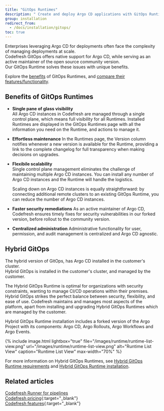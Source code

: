 ```yaml
---
title: "GitOps Runtimes"
description: " Create and deploy Argo CD applications with GitOps Runtimes"
group: installation
redirect_from:
  - /docs/installation/gitops/
toc: true
---
```



Enterprises leveraging Argo CD for deployments often face the complexity of managing deployments at scale.  
Codefresh GitOps offers native support for Argo CD, while serving as an active maintainer of the open source community version.  
Our GitOps Runtime solves these issues with unique benefits.


<!--- GitOps Runtimes come in two options:
* Hosted Runtimes with Argo CD installed within the Codefresh cluster (see [Hosted GitOps](#hosted-gitops))
* Hybrid Runtimes with Argo CD installed within the customer's cluster (see [Hybrid GitOps](#hybrid-gitops)) -->

Explore the [benefits](#benefits-of-gitops-runtimes) of GitOps Runtimes, and [compare their features/functionality](#hosted-vshybrid-gitops).




## Benefits of GitOps Runtimes

* **Single pane of glass visibility**  
  All Argo CD instances in Codefresh are managed through a single control plane, which means full visibility for all Runtimes.
  Installed Runtimes are displayed in the GitOps Runtimes page with all the information you need on the Runtime, and actions to manage it.  

* **Effortless maintenance** 
  In the Runtimes page, the Version column notifies whenever a new version is available for the Runtime, providing a link to the complete changelog for full transparency when making decisions on upgrades.
  
* **Flexibile scalability**  
  Single control plane management eliminates the challenge of maintaining multiple Argo CD instances. You can install any number of Argo CD instances and the Runtime will handle the logistics.
  
  Scaling down on Argo CD instances is equally straightforward: by connecting additional remote clusters to an existing GitOps Runtime, you can reduce the number of Argo CD instances.

* **Faster security remediations**
  As an active maintainer of Argo CD, Codefresh ensures timely fixes for security vulnerabilities in our forked version, before rollout to the community version. 

* **Centralized administration**
  Administrative functionality for user, permission, and audit management is centralized and Argo CD agnostic.


<!--- ## Hosted GitOps
The SaaS version of GitOps, Hosted GitOps has Argo CD installed in the Codefresh cluster.

Hosted GitOps Runtime is installed and provisioned in a Codefresh cluster, and managed by Codefresh.  
Hosted environments are full-cloud environments, where all updates and improvements are managed by Codefresh, with zero-maintenance overhead for you as the customer.  
Currently, you can add one Hosted GitOps Runtime per account.
For the architecture, see [Hosted GitOps Runtime architecture]({{site.baseurl}}/docs/installation/gitops/runtime-architecture/).

  
{% include
 image.html
 lightbox="true"
 file="/images/runtime/hosted-gitops-initial-view.png"
 url="/images/runtime/hosted-gitops-initial-view.png"
 alt="Hosted GitOps runtime setup"
 caption="Hosted GitOps runtime setup"
    max-width="80%"
%} 

  For more information on how to set up the hosted environment, including provisioning hosted runtimes, see [Set up Hosted GitOps]({{site.baseurl}}/docs/installation/gitops/hosted-runtime/).  -->

## Hybrid GitOps
The hybrid version of GitOps, has Argo CD installed in the customer's cluster.    
Hybrid GitOps is installed in the customer's cluster, and managed by the customer.  

The Hybrid GitOps Runtime is optimal for organizations with security constraints, wanting to manage CI/CD operations within their premises. Hybrid GitOps strikes the perfect balance between security, flexibility, and ease of use. Codefresh maintains and manages most aspects of the platform, apart from installing and upgrading Hybrid GitOps Runtimes which are managed by the customer.  

Hybrid GitOps Runtime installation includes a forked version of the Argo Project with its components: Argo CD, Argo Rollouts, Argo Workflows and Argo Events.




 
{% include
   image.html
   lightbox="true"
   file="/images/runtime/runtime-list-view.png"
 url="/images/runtime/runtime-list-view.png"
  alt="Runtime List View"
  caption="Runtime List View"
  max-width="70%"
%}

  For more information on Hybrid GitOps Runtimes, see [Hybrid GitOps Runtime requirements]({{site.baseurl}}/docs/installation/gitops/hybrid-gitops-helm-installation/#minimum-system-requirements) and [Hybrid GitOps Runtime installation]({{site.baseurl}}/docs/installation/gitops/hybrid-gitops-helm-installation/).  



<!--- ## Hosted vs.Hybrid GitOps 

The table below highlights the main differences between Hosted and Hybrid GitOps.

{: .table .table-bordered .table-hover}
| GitOps Functionality           |Feature             |  Hosted                    | Hybrid |
| --------------          | --------------     |---------------             | --------------- |
| Runtime                 | Installation       | Provisioned by Codefresh   | Provisioned by customer       |
|                         | Runtime cluster    | Managed by Codefresh       | Managed by customer       |
|                         | Number per account | One Runtime                | Multiple Runtimes, one per cluster            |
|                         | External cluster   | Managed by customer        | Managed by customer         |
|                         | Upgrade            | Managed by Codefresh       | Managed by customer |
|                         | Uninstall          | Managed by customer        | Managed by customer |
| Argo CD                 |                    | Codefresh cluster          | Customer cluster  |
| CI Ops                  |Delivery Pipelines |Not supported               | Supported  |
|                         |Workflows           | Not supported              | Supported  |
|                         |Workflow Templates  | Not supported              | Supported  |
| CD  Ops                 |Applications        | Supported: see below for details                  | Supported: see below for details |
|                         |                    |Deployment supported only on managed clusters | Deployment supported on both in-cluster and managed clusters|
|                         |                     |Self-healing interval: 90 seconds<br>See [Argo CD automatic self-healing](https://argo-cd.readthedocs.io/en/stable/user-guide/auto_sync/#automatic-self-healing){:target="\_blank"}| Self-healing interval:  5 seconds (Argo CD default)<br>See [Argo CD automatic self-healing](https://argo-cd.readthedocs.io/en/stable/user-guide/auto_sync/#automatic-self-healing){:target="\_blank"}|
|                         |Image enrichment    | Supported                  | Supported  |
|                         | Rollouts           | Supported                  |  Supported  |
|Integrations             |                    | Supported                  | Supported  |
|Dashboards               |Home                | Hosted Runtime and deployments|Runtimes, deployments, Delivery Pipelines |
|                         |DORA metrics        | Supported                 |Supported        |
|                         |Applications        | Supported                 |Supported        |  -->


## Related articles
[Codefresh Runner for pipelines]({{site.baseurl}}/docs/installation/runner/)  
[Codefresh pricing](https://codefresh.io/pricing/){:target="\_blank"}  
[Codefresh features](https://codefresh.io/features/){:target="\_blank"}  




